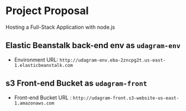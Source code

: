 # Project Proposal

Hosting a Full-Stack Application with node.js

## Elastic Beanstalk back-end env as `udagram-env`

- Environment URL: `http://udagram-env.eba-2zncpg2t.us-east-1.elasticbeanstalk.com`

## s3 Front-end Bucket  as `udagram-front`

- Front-end Bucket URL : `http://udagram-front.s3-website-us-east-1.amazonaws.com`